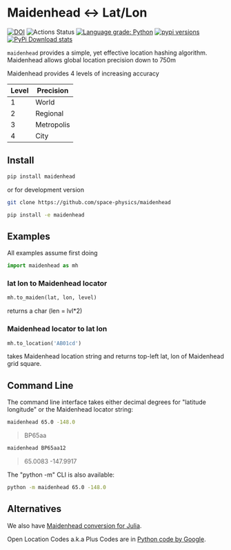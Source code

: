 # Maidenhead &lt;-&gt; Lat/Lon

[![DOI](https://zenodo.org/badge/132653071.svg)](https://zenodo.org/badge/latestdoi/132653071)
![Actions Status](https://github.com/space-physics/maidenhead/workflows/ci/badge.svg)
[![Language grade: Python](https://img.shields.io/lgtm/grade/python/g/space-physics/maidenhead.svg?logo=lgtm&logoWidth=18)](https://lgtm.com/projects/g/space-physics/maidenhead/context:python)
[![pypi versions](https://img.shields.io/pypi/pyversions/maidenhead.svg)](https://pypi.python.org/pypi/maidenhead)
[![PyPi Download stats](http://pepy.tech/badge/maidenhead)](http://pepy.tech/project/maidenhead)

`maidenhead` provides a simple, yet effective location hashing algorithm.
Maidenhead allows global location precision down to 750m

Maidenhead provides 4 levels of increasing accuracy

  Level |  Precision
--------|------------
  1     |  World
  2     |  Regional
  3     |  Metropolis
  4     |  City

## Install

```sh
pip install maidenhead
```

or for development version

```sh
git clone https://github.com/space-physics/maidenhead

pip install -e maidenhead
```

## Examples

All examples assume first doing

```python
import maidenhead as mh
```

### lat lon to Maidenhead locator

```python
mh.to_maiden(lat, lon, level)
```

returns a char (len = lvl*2)

### Maidenhead locator to lat lon

```python
mh.to_location('AB01cd')
```

takes Maidenhead location string and returns top-left lat, lon of Maidenhead grid square.

## Command Line

The command line interface takes either decimal degrees for "latitude longitude" or the Maidenhead locator string:

```sh
maidenhead 65.0 -148.0
```

> BP65aa

```sh
maidenhead BP65aa12
```

> 65.0083 -147.9917

The "python -m" CLI is also available:

```sh
python -m maidenhead 65.0 -148.0
```


## Alternatives

We also have
[Maidenhead conversion for Julia](https://github.com/space-physics/maidenhead-julia).

Open Location Codes a.k.a Plus Codes are in
[Python code by Google](https://github.com/google/open-location-code/tree/master/python).
